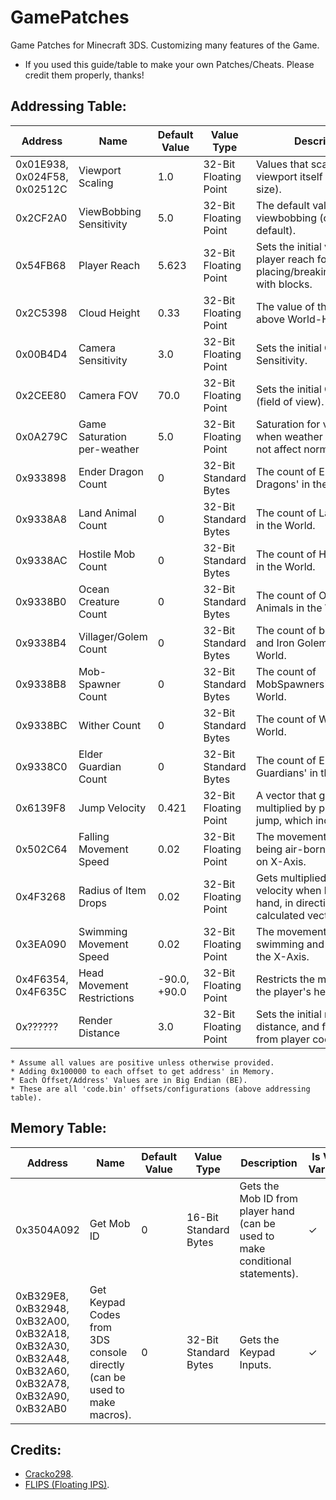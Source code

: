 # GamePatches
Game Patches for Minecraft 3DS. Customizing many features of the Game.
- If you used this guide/table to make your own Patches/Cheats. Please credit them properly, thanks!
## Addressing Table:

| Address | Name | Default Value | Value Type | Description | Is Value Variable? |
| ------- | ---- | ------------- | ---------- | ----------- | ------------------ |
| 0x01E938, 0x024F58, 0x02512C | Viewport Scaling             | 1.0    | 32-Bit Floating Point | Values that scale the viewport itself (screen size). | ✕ |
| 0x2CF2A0 | ViewBobbing Sensitivity      | 5.0    | 32-Bit Floating Point | The default value of player viewbobbing (on by default). | ✕ |
| 0x54FB68 | Player Reach                 | 5.623  | 32-Bit Floating Point | Sets the initial value of player reach for placing/breaking/interacting with blocks. | ✕ |
| 0x2C5398 | Cloud Height                 | 0.33   | 32-Bit Floating Point | The value of the clouds above World-Height. | ✕ |
| 0x00B4D4 | Camera Sensitivity           | 3.0    | 32-Bit Floating Point | Sets the initial Camera Sensitivity. | ✕ |
| 0x2CEE80 | Camera FOV                   | 70.0   | 32-Bit Floating Point | Sets the initial Camera FOV (field of view). | ✕ |
| 0x0A279C | Game Saturation per-weather  | 5.0    | 32-Bit Floating Point | Saturation for viewport when weather changes (do not affect normal). | ✕ |
| 0x933898 | Ender Dragon Count           | 0      | 32-Bit Standard Bytes | The count of Ender Dragons' in the World. | ✓ |
| 0x9338A8 | Land Animal Count            | 0      | 32-Bit Standard Bytes | The count of Land Animals in the World. | ✓ |
| 0x9338AC | Hostile Mob Count            | 0      | 32-Bit Standard Bytes | The count of Hostile Mobs in the World. | ✓ |
| 0x9338B0 | Ocean Creature Count         | 0      | 32-Bit Standard Bytes | The count of Ocean Animals in the World. | ✓ |
| 0x9338B4 | Villager/Golem Count         | 0      | 32-Bit Standard Bytes | The count of both Villagers and Iron Golems in the World. | ✓ |
| 0x9338B8 | Mob-Spawner Count            | 0      | 32-Bit Standard Bytes | The count of MobSpawners' in the World. | ✓ |
| 0x9338BC | Wither Count                 | 0      | 32-Bit Standard Bytes | The count of Withers' in the World. | ✓ |
| 0x9338C0 | Elder Guardian Count         | 0      | 32-Bit Standard Bytes | The count of Elder Guardians' in the World. | ✓ |
| 0x6139F8 | Jump Velocity                | 0.421  | 32-Bit Floating Point | A vector that get's multiplied by player base-jump, which increases it. | ✕ |
| 0x502C64 | Falling Movement Speed       | 0.02   | 32-Bit Floating Point | The movement speed of being air-born and moving on X-Axis. | ✕ |
| 0x4F3268 | Radius of Item Drops         | 0.02   | 32-Bit Floating Point | Gets multiplied by initial velocity when leave player hand, in direction of calculated vector. | ✕ |
| 0x3EA090 | Swimming Movement Speed      | 0.02   | 32-Bit Floating Point | The movement speed of swimming and moving on the X-Axis. | ✕ |
| 0x4F6354, 0x4F635C | Head Movement Restrictions | -90.0, +90.0 | 32-Bit Floating Point | Restricts the movement of the player's head. | ✕ |
| 0x?????? | Render Distance              | 3.0    | 32-Bit Floating Point | Sets the initial render distance, and fog distance from player coords. | ✕ |

```
* Assume all values are positive unless otherwise provided.
* Adding 0x100000 to each offset to get address' in Memory.
* Each Offset/Address' Values are in Big Endian (BE).
* These are all 'code.bin' offsets/configurations (above addressing table).
```

## Memory Table:
| Address | Name | Default Value | Value Type | Description | Is Value Variable? | 
| ----------- | ---------- | ------------- | --------------------- | ----------- | ------------------ | 
| 0x3504A092  | Get Mob ID | 0             | 16-Bit Standard Bytes | Gets the Mob ID from player hand (can be used to make conditional statements). | ✓ |
| 0xB329E8, 0xB32948, 0xB32A00, 0xB32A18, 0xB32A30, 0xB32A48, 0xB32A60, 0xB32A78, 0xB32A90, 0xB32AB0 | Get Keypad Codes from 3DS console directly (can be used to make macros). | 0 | 32-Bit Standard Bytes | Gets the Keypad Inputs. | ✓ |

## Credits:
- [Cracko298](https://github.com/Cracko298).
- [FLIPS (Floating IPS)](https://github.com/Alcaro/Flips).
